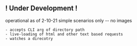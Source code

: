 ## ! Under Development !
operational as of 2-10-21
simple scenarios only -- no images 

    - accepts CLI arg of directory path
    - live-loading of html and other text based requests
    - watches a direcotry
    